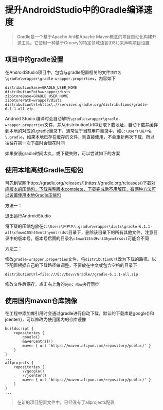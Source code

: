 # 提升AndroidStudio中的Gradle编译速度

> Gradle是一个基于Apache Ant和Apache Maven概念的项目自动化构建开源工具。它使用一种基于Groovy的特定领域语言(DSL)来声明项目设置

## 项目中的gradle设置

在AndroidStudio项目中，包含与gradle配置相关的文件`项目名\gradle\wrapper\gradle-wrapper.properties`，内容如下
```
distributionBase=GRADLE_USER_HOME
distributionPath=wrapper/dists
zipStoreBase=GRADLE_USER_HOME
zipStorePath=wrapper/dists
distributionUrl=https\://services.gradle.org/distributions/gradle-6.1.1-all.zip
```
Android Studio 编译时会自动解析`\gradle\wrapper\gradle-wrapper.properties`文件，并从distributionUrl中获取下载地址，自动下载并缓存到本地的对应的.gradle目录下，通常位于当前用户目录中，如`C:\Users\用户名\.gradle`，如果本地已存在缓存的文件，则直接使用，不会重新再次下载，所以往往在第一次下载时会很花时间

如果安装gradle时间太久，或下载失败，可以尝试如下的方案

## 使用本地离线Gradle压缩包

可先到官网[https://gradle.org/releases/](https://gradle.org/releases/)下载对应版本的压缩包，下载完整版本complete，下载完成后不用解压，有两种方法可以设置使用本地Gradle压缩包

方法一：

退出运行AndroidStudio

将下载的压缩包放在`C:\Users\用户名\.gradle\wrapper\dists\gradle-6.1.1-all\cfmwm155h49vnt3hynmlrsdst`目录下，删除该目录下的所有其他文件，注意目录中的版本号，版本号后面的目录名`cfmwm155h49vnt3hynmlrsdst`可能会不同

方法二：

修改`gradle-wrapper.properties`文件，将`distributionUrl`改为下载的路径。以下配置根据自己的下载路径做调整，不要放在中文或包含空格的目录下
```
distributionUrl=file:///E://Dev//Gradle//gradle-6.1.1-all.zip
```
修改文件后保存，点击右上角的`Sync Now`执行同步


## 使用国内maven仓库镜像

在工程中添加库引用时会通过gradle进行自动下载，默认的下载库是google()和jcenter()，可以修改为使用国内的仓库镜像
```
buildscript {
    repositories {
        google()
        mavenCentral()
        maven { url 'https://maven.aliyun.com/repository/public/' }
    }
}
...
allprojects {
    repositories {
        //google()
        //jcenter()
        maven { url 'https://maven.aliyun.com/repository/public/' }
    }
}
...
```
> 在新的项目配置文件中，已经没有了allprojects配置